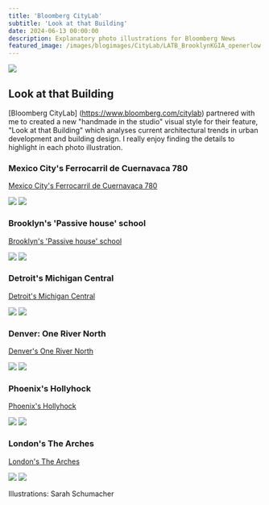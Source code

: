 ```yaml
---
title: 'Bloomberg CityLab'
subtitle: 'Look at that Building'
date: 2024-06-13 00:00:00
description: Explanatory photo illustrations for Bloomberg News
featured_image: /images/blogimages/CityLab/LATB_BrooklynKGIA_openerlow.jpg
---
```


![](/images/blogimages/CityLab/LATB_BrooklynKGIA_openerlow.jpg)

## Look at that Building

[Bloomberg CityLab] (https://www.bloomberg.com/citylab) partnered with me to created a new "handmade in the studio" visual style for their feature, "Look at that Building" which analyses current architectural trends in urban development and building design. I really enjoy finding the details to highlight in each photo illustration. 

### Mexico City's Ferrocarril de Cuernavaca 780

[Mexico City's Ferrocarril de Cuernavaca 780](https://www.bloomberg.com/news/features/2025-04-05/mexico-city-office-tower-sets-a-new-standard-for-skinniness?srnd=phx-citylab)
<div class="gallery" data-columns="2">
	<img src="/images/blogimages/CityLab/LATB_Ferrocarril_openerlow.jpg">
	<img src="/images/blogimages/CityLab/LATB_Ferrocarril_p2low.jpg">

### Brooklyn's 'Passive house' school

[Brooklyn's 'Passive house' school](https://www.bloomberg.com/news/features/2025-02-02/brooklyn-gets-nyc-s-first-passive-house-certified-school-building?srnd=phx-citylab-building-design)
<div class="gallery" data-columns="2">
	<img src="/images/blogimages/CityLab/LATB_BrooklynKGIA_openerlow.jpg">
	<img src="/images/blogimages/CityLab/LATB_BrooklynKGIA_p2.png">
	
</div>

### Detroit's Michigan Central

[Detroit's Michigan Central](https://www.bloomberg.com/news/features/2024-12-31/detroit-s-michigan-central-is-the-building-revival-story-of-2024?srnd=phx-citylab-building-design)
<div class="gallery" data-columns="2">
	<img src="/images/blogimages/CityLab/LATB_MichiganCentral_openerlow.jpg">
	<img src="/images/blogimages/CityLab/LATB_MichiganCentral_p3low.jpg">
</div>

### Denver: One River North

[Denver's One River North](https://www.bloomberg.com/news/features/2024-11-09/this-denver-apartment-building-cracks-it-wide-open?srnd=phx-citylab-building-design)
<div class="gallery" data-columns="2">
	<img src="/images/blogimages/CityLab/LATB_OneRiverNorth_openerlow.jpg">
	<img src="/images/blogimages/CityLab/LATB_OneRiverNorth_p2low.jpg">
</div>

### Phoenix's Hollyhock

[Phoenix's Hollyhock](https://www.bloomberg.com/news/features/2024-10-26/in-phoenix-an-apartment-building-designed-to-fit-in-suburban-sprawl?srnd=phx-citylab-building-design)
<div class="gallery" data-columns="2">
	<img src="/images/blogimages/CityLab/LATB_HollyHock_openerlow.jpg">
	<img src="/images/blogimages/CityLab/LATB_HollyHock_p2low.jpg">
</div>

### London's The Arches

[London's The Arches](https://www.bloomberg.com/news/features/2024-09-28/london-s-arches-rowhouses-recall-city-s-victorian-era-railroad-heyday?srnd=phx-citylab-building-design)
<div class="gallery" data-columns="2">
	<img src="/images/blogimages/CityLab/LATB_theArches_openerlow.jpg">
	<img src="/images/blogimages/CityLab/LATB_TheArches_p2low.jpg">
</div>

<!-- ### Berkeley's Anchor House

[Berkeley's Anchor House](https://www.bloomberg.com/news/features/2024-09-07/uc-berkeley-s-new-anchor-house-dorm-for-transfer-students-aims-to-inspire?srnd=phx-citylab-building-design)
<div class="gallery" data-columns="2">
	<img src="/images/blogimages/CityLab/">
	<img src="/images/blogimages/CityLab/">
</div>

### Chicago: Merchandise Mart

[Chicago's Merchandise Mart](https://www.bloomberg.com/news/features/2024-08-10/chicago-s-art-deco-merchandise-mart-reborn-as-21st-century-office-space?srnd=phx-citylab)
<div class="gallery" data-columns="2">
	<img src="/images/blogimages/CityLab/">
	<img src="/images/blogimages/CityLab/">
</div>

### Detroit: Book Tower

[Detroit's Book Tower](https://www.bloomberg.com/news/features/2024-06-27/detroit-s-book-tower-reopens-after-a-300-million-restoration?srnd=phx-citylab)
<div class="gallery" data-columns="2">
	<img src="/images/blogimages/CityLab/">
	<img src="/images/blogimages/CityLab/">
</div>

### Brooklyn: Eagle + West

[Brooklyn's Eagle + West](https://www.bloomberg.com/news/features/2024-06-13/eagle-west-apartment-towers-in-greenpoint-transform-brooklyn-skyline?srnd=phx-citylab-building-design)
<div class="gallery" data-columns="2">
	<img src="/images/blogimages/CityLab/">
	<img src="/images/blogimages/CityLab/">
</div>
-->

Illustrations: Sarah Schumacher
